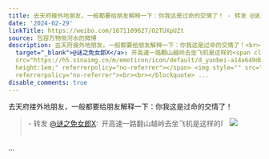 ```yaml
---
title: 去天府接外地朋友，一般都要给朋友解释一下：你我这是过命的交情了！ - 转发 @谜之免女郎X:&ensp;开高速一路翻山越岭去坐飞机是这样的[允悲] [图片]
date: '2024-02-29'
linkTitle: https://weibo.com/1671109627/O2TUXpUZt
source: 包容万物恒河水的微博
description: 去天府接外地朋友，一般都要给朋友解释一下：你我这是过命的交情了！<br><blockquote> - 转发 <a href="https://weibo.com/3689493785"
  target="_blank">@谜之免女郎X</a>: 开高速一路翻山越岭去坐飞机是这样的<span class="url-icon"><img alt="[允悲]"
  src="https://h5.sinaimg.cn/m/emoticon/icon/default/d_yunbei-a14a649db8.png" style="width:1em;
  height:1em;" referrerpolicy="no-referrer"></span> <img style="" src="https://tvax1.sinaimg.cn/large/dbe93519gy1hna12kf7fdj20uj3y8wpu.jpg"
  referrerpolicy="no-referrer"><br><br></blockquote> ...
disable_comments: true
---
```

去天府接外地朋友，一般都要给朋友解释一下：你我这是过命的交情了！<br><blockquote> - 转发 <a href="https://weibo.com/3689493785" target="_blank">@谜之免女郎X</a>: 开高速一路翻山越岭去坐飞机是这样的<span class="url-icon"><img alt="[允悲]" src="https://h5.sinaimg.cn/m/emoticon/icon/default/d_yunbei-a14a649db8.png" style="width:1em; height:1em;" referrerpolicy="no-referrer"></span> <img style="" src="https://tvax1.sinaimg.cn/large/dbe93519gy1hna12kf7fdj20uj3y8wpu.jpg" referrerpolicy="no-referrer"><br><br></blockquote> ...